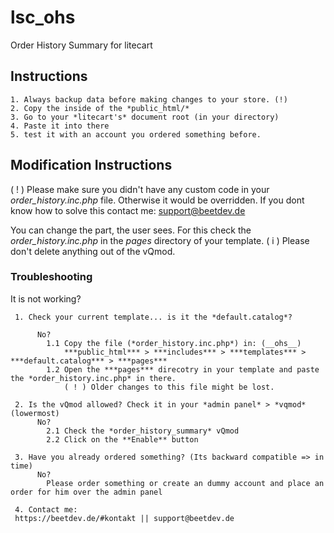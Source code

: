 # lsc_ohs
Order History Summary for litecart

## Instructions ##

    1. Always backup data before making changes to your store. (!)
    2. Copy the inside of the *public_html/*
    3. Go to your *litecart's* document root (in your directory)    
    4. Paste it into there
    5. test it with an account you ordered something before.
 
## Modification Instructions ##
( ! ) Please make sure you didn't have any custom code in your *order_history.inc.php* file.
      Otherwise it would be overridden. If you dont know how to solve this contact me: support@beetdev.de

You can change the part, the user sees. For this check the *order_history.inc.php* in the *pages* directory of your template.
( i ) Please don't delete anything out of the vQmod.

### Troubleshooting  
  
It is not working?  

     1. Check your current template... is it the *default.catalog*?   
     
          No?  
            1.1 Copy the file (*order_history.inc.php*) in: (__ohs__) 
                ***public_html*** > ***includes*** > ***templates*** >  ***default.catalog*** > ***pages*** 
            1.2 Open the ***pages*** direcotry in your template and paste the *order_history.inc.php* in there.
                ( ! ) Older changes to this file might be lost.
    
     2. Is the vQmod allowed? Check it in your *admin panel* > *vqmod* (lowermost)
          No?
            2.1 Check the *order_history_summary* vQmod
            2.2 Click on the **Enable** button

     3. Have you already ordered something? (Its backward compatible => in time)
          No?
            Please order something or create an dummy account and place an order for him over the admin panel
     
     4. Contact me: 
     https://beetdev.de/#kontakt || support@beetdev.de
